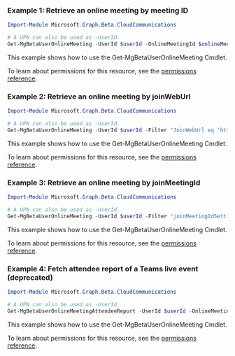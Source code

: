 ### Example 1: Retrieve an online meeting by meeting ID

```powershell
Import-Module Microsoft.Graph.Beta.CloudCommunications

# A UPN can also be used as -UserId.
Get-MgBetaUserOnlineMeeting -UserId $userId -OnlineMeetingId $onlineMeetingId
```
This example shows how to use the Get-MgBetaUserOnlineMeeting Cmdlet.

To learn about permissions for this resource, see the [permissions reference](/graph/permissions-reference).

### Example 2: Retrieve an online meeting by joinWebUrl

```powershell
Import-Module Microsoft.Graph.Beta.CloudCommunications

# A UPN can also be used as -UserId.
Get-MgBetaUserOnlineMeeting -UserId $userId -Filter "JoinWebUrl eq 'https://teams.microsoft.com/l/meetup-join/19:meeting_MGQ4MDQyNTEtNTQ2NS00YjQxLTlkM2EtZWVkODYxODYzMmY2@thread.v2/0?context"
```
This example shows how to use the Get-MgBetaUserOnlineMeeting Cmdlet.

To learn about permissions for this resource, see the [permissions reference](/graph/permissions-reference).

### Example 3: Retrieve an online meeting by joinMeetingId

```powershell
Import-Module Microsoft.Graph.Beta.CloudCommunications

# A UPN can also be used as -UserId.
Get-MgBetaUserOnlineMeeting -UserId $userId -Filter "joinMeetingIdSettings/joinMeetingId eq '1234567890'"
```
This example shows how to use the Get-MgBetaUserOnlineMeeting Cmdlet.

To learn about permissions for this resource, see the [permissions reference](/graph/permissions-reference).

### Example 4: Fetch attendee report of a Teams live event (deprecated)

```powershell
Import-Module Microsoft.Graph.Beta.CloudCommunications

# A UPN can also be used as -UserId.
Get-MgBetaUserOnlineMeetingAttendeeReport -UserId $userId -OnlineMeetingId $onlineMeetingId
```
This example shows how to use the Get-MgBetaUserOnlineMeeting Cmdlet.

To learn about permissions for this resource, see the [permissions reference](/graph/permissions-reference).

